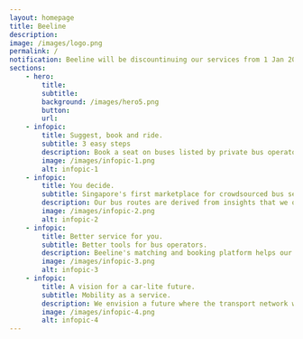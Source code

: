 ```yaml
---
layout: homepage
title: Beeline
description: 
image: /images/logo.png
permalink: /
notification: Beeline will be discountinuing our services from 1 Jan 2020 onwards. Thank you for your support! Find out more <a href="/faq/">here</a>.
sections:
    - hero:
        title: 
        subtitle: 
        background: /images/hero5.png
        button: 
        url: 
    - infopic:
        title: Suggest, book and ride.
        subtitle: 3 easy steps
        description: Book a seat on buses listed by private bus operators. If there are no routes suitable, suggest! New routes are activated by community demand. On the day of your ride, you will be able to track the bus you booked. Beeline app is available on iOS, Android and mobile web.  
        image: /images/infopic-1.png
        alt: infopic-1
    - infopic:
        title: You decide.
        subtitle: Singapore's first marketplace for crowdsourced bus services. 
        description: Our bus routes are derived from insights that we obtain from analysing transportation data and community demand. Private bus operators can make use of these findings to bring convenient, comfortable and direct transportation alternative to those who want them the most, at affordable prices. 
        image: /images/infopic-2.png
        alt: infopic-2
    - infopic:
        title: Better service for you.
        subtitle: Better tools for bus operators.
        description: Beeline's matching and booking platform helps our partner bus operators decide which routes to service. We also developed a suite of administrative and monitoring tools for our partner bus operators so that they can deliver better service to you.
        image: /images/infopic-3.png
        alt: infopic-3
    - infopic:
        title: A vision for a car-lite future.
        subtitle: Mobility as a service.
        description: We envision a future where the transport network will adapt to the ebb and flow of our lovely city. A future where individuals and communities are empowered to improve their own commuting experience and transport providers are better equipped to respond to the changing needs. And this platform is the enabler.      
        image: /images/infopic-4.png
        alt: infopic-4
---
```



